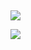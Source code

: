 ##

<!-- COMMENT
**30vam/30vam** is a ✨ _special_ ✨ repository because its `README.md` (this file) appears on your GitHub profile.

Here are some ideas to get you started:

- 🔭 I’m currently working on ...
- 🌱 I’m currently learning ...
- 👯 I’m looking to collaborate on ...
- 🤔 I’m looking for help with ...
- 💬 Ask me about ...
- 📫 How to reach me: ...
- 😄 Pronouns: ...
- ⚡ Fun fact: ...
-->

<!-- Paragraphed Icons -->

<p>
  <a href="https://skillicons.dev">
    <img src="https://skillicons.dev/icons?i=cpp,cs,html,css,js,ts" />
  </a>
</p>

<p>
  <a href="https://skillicons.dev">
    <img src="https://skillicons.dev/icons?i=unity,qt,bootstrap,tailwind,react,redux,nodejs,express,mongodb" />
  </a>
</p>
